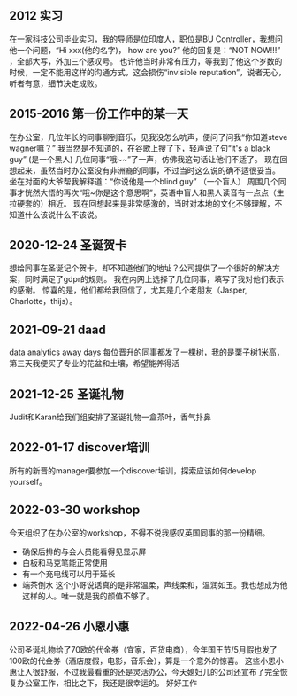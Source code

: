 ## 2012 实习
在一家科技公司毕业实习，我的导师是位印度人，职位是BU Controller，我想问他一个问题，“Hi xxx(他的名字)， how are you?”
他的回复是：“NOT NOW!!!” ，全部大写，外加三个感叹号。
也许他当时非常有压力，等我到了他这个岁数的时候，一定不能用这样的沟通方式，这会损伤“invisible reputation”，说者无心，听者有意，细节决定成败。

## 2015-2016 第一份工作中的某一天
在办公室，几位年长的同事聊到音乐，见我没怎么吭声，便问了问我“你知道steve wagner嘛？”
我当然是不知道的，在谷歌上搜了下，轻声说了句“it's a black guy” (是一个黑人)
几位同事“哦~~”了一声，仿佛我这句话让他们不适了。
现在回想起来，虽然当时办公室没有非洲裔的同事，不过当时这么说的确不适很妥当。
坐在对面的大爷帮我解释道：“你说他是一个blind guy” （一个盲人）
周围几个同事才恍然大悟的再次“哦~你是这个意思啊”，英语中盲人和黑人读音有一点点（生拉硬套的）相近。
现在回想起来是非常感激的，当时对本地的文化不够理解，不知道什么该说什么不该说。


## 2020-12-24 圣诞贺卡
想给同事在圣诞记个贺卡，却不知道他们的地址？公司提供了一个很好的解决方案，同时满足了gdpr的规则。
我在内网上选择了几位同事，填写了我对他们表示的感谢。 惊喜的是，他们都给我回信了，尤其是几个老朋友（Jasper, Charlotte，thijs）。

## 2021-09-21 daad
data analytics away days
每位晋升的同事都发了一棵树，我的是栗子树1米高，第三天我便买了专业的花盆和土壤，希望能养得活

## 2021-12-25 圣诞礼物
Judit和Karan给我们组安排了圣诞礼物一盒茶叶，香气扑鼻

## 2022-01-17 discover培训
所有的新晋的manager要参加一个discover培训，探索应该如何develop yourself。

## 2022-03-30 workshop
今天组织了在办公室的workshop，不得不说我感叹英国同事的那一份精细。
- 确保后排的与会人员能看得见显示屏
- 白板和马克笔能正常使用
- 有一个充电线可以用于延长
- 端茶倒水
这个小哥说话真的是非常温柔，声线柔和，温润如玉。我也想成为他这样的人。唯一就是我的颜值不够了。


## 2022-04-26 小恩小惠
公司圣诞礼物给了70欧的代金券（宜家，百货电商），今年国王节/5月假也发了100欧的代金券（酒店度假，电影，音乐会），算是一个意外的惊喜。
这些小恩小惠让人很舒服，不过我最看重的还是灵活办公，今天媳妇儿的公司还宣布了完全恢复办公室工作，相比之下，我还是很幸运的。
好好工作
